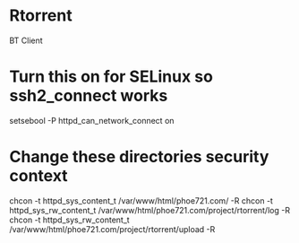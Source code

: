 # Rtorrent
BT Client

# Turn this on for SELinux so ssh2_connect works
setsebool -P httpd_can_network_connect on

# Change these directories security context
chcon -t httpd_sys_content_t /var/www/html/phoe721.com/ -R
chcon -t httpd_sys_rw_content_t /var/www/html/phoe721.com/project/rtorrent/log -R
chcon -t httpd_sys_rw_content_t /var/www/html/phoe721.com/project/rtorrent/upload -R
